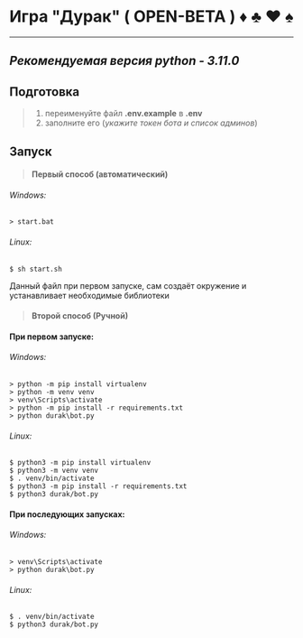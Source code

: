 # Игра "Дурак" ( OPEN-BETA ) ♦ ♣ ♥ ♠
_______

## *Рекомендуемая версия python - 3.11.0*
## Подготовка
> 1. переименуйте файл **.env.example** в **.env**
> 2. заполните его (*укажите токен бота и список админов*)
## Запуск


> #### Первый способ (автоматический)
###### Windows:
```
> start.bat
```
###### Linux:
```
$ sh start.sh
```
Данный файл при первом запуске, сам создаёт окружение и устанавливает необходимые библиотеки

> #### Второй способ (Ручной)
#### При первом запуске:
###### Windows:
```
> python -m pip install virtualenv
> python -m venv venv
> venv\Scripts\activate
> python -m pip install -r requirements.txt
> python durak\bot.py
```
###### Linux:
```
$ python3 -m pip install virtualenv
$ python3 -m venv venv
$ . venv/bin/activate
$ python3 -m pip install -r requirements.txt
$ python3 durak/bot.py
```

#### При последующих запусках:
###### Windows:
```
> venv\Scripts\activate
> python durak\bot.py
```
###### Linux:
```
$ . venv/bin/activate
$ python3 durak/bot.py
```